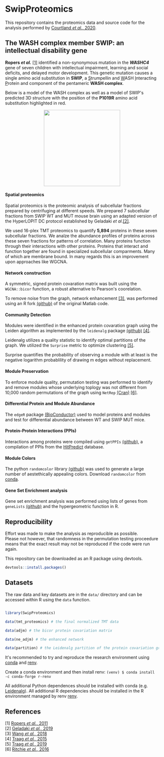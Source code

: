 # SwipProteomics
This repository contains the proteomics data and source code for the analysis 
performed by [Courtland _et al._, 2020](manuscript/).

## The WASH complex member SWIP: an intellectual disability gene
__Ropers _et al.___ [[1]](./refs/Ropers_2011.pdf) identified a non-synonymous mutation in the **_WASHC4_** gene of
seven children with intellectual impairment, learning and social deficits, and delayed motor development. 
This genetic mutation causes a single amino acid substitution in __SWIP__,
a <ins>S</ins>trumpellin and <ins>W</ins>ASH <ins>I</ins>nteracting <ins>P</ins>rotein and component of the pentameric __WASH complex__. 

Below is a model of the WASH complex as well as a model of SWIP's predicted 
3D structure with the position of the __P1019R__ amino acid substitution 
highlighted in red.

<p align="center">
  <img width="250" height="250" src="./figs/github/Swip.gif">
  </p>


#### Spatial proteomics
Spatial proteomics is the proteomic analysis of subcellular fractions prepared by centrifuging at different speeds.
We prepared 7 subcellular fractions from SWIP WT and MUT mouse brain using an adapted version of the HyperLOPIT DC 
protocol established by Geladaki _et al_.[[2]](refs/Geladaki_2019.pdf).

We used 16-plex TMT proteomics to quantify __5,894__ proteins in these seven
subcellular fractions. We analze the abundance profiles of proteins across these
seven fractions for patterns of correlation. Many proteins function through
their interactions with other proteins. Proteins that interact and function
together are found in specialized subcellular comparments. Many of which are
membrane bound. In many  regards this is an improvement upon approaches like
WGCNA.

#### Network construction
A symmetric, signed protein covaration matrix was built using the `WGCNA::bicor`
function, a robust alternative to Pearson's coorelation.

To remove noise from the graph, network enhancement [[3]](./refs/Wang_2018.pdf), 
was performed using an R fork [(github)](https://github.com/microbma/neten) of the original Matlab code. 

#### Community Detection
Modules were identified in the enhanced protein covaration graph using 
the Leiden algorithm as implemented by the `leidenalg` package 
[(github)](https://github.com/vtraag/leidenalg) [[4]](refs/Traag_2019.pdf).

Leidenalg utilizes a quality statistic to identify optimal partitions 
of the graph. We utilized the `Surprise` metric to optimize clustering 
[[5]](refs/Traag_2015.pdf).  

Surprise quantifies the probability of observing a module with at least 
is the negative logarithm probablility of drawing m edges without replacement.

#### Module Preservation
To enforce module quality, permutation testing was performed to identify 
and remove modules whose underlying toplogy was not different from 10,000 random 
permutations of the graph using `NetRep` 
[(Cran)](https://cran.r-project.org/web/packages/NetRep/vignettes/NetRep.html)
[[6]](refs/Ritchie_2016.pdf).  

#### Differential Protein and Module Abundance
The `edgeR` package 
[(BioConductor)](https://bioconductor.org/packages/release/bioc/html/edgeR.html)
used to model proteins and modules and test for differential abundance 
between WT and SWIP MUT mice.

#### Protein-Protein Interactions (PPIs)
Interactions among proteins were compiled using `getPPIs` 
[(github)](https://github.com/twesleyb/getPPIs),
a compilation of PPIs from the [HitPredict](http://www.hitpredict.org/) database.

#### Module Colors
The python `randomcolor` library [(github)](https://github.com/kevinwuhoo/randomcolor-py)
was used to generate a large number of aestethically appealing colors. Download
`randomcolor` from [conda](https://anaconda.org/conda-forge/randomcolor).

#### Gene Set Enrichment analysis
Gene set enrichment analysis was performed using lists of genes from 
`geneLists` [(github)](https://github.com/twesleyb/geneLists) and the
hypergeometric function in R.

## Reproducibility 
Effort was made to make the analysis as reproducible as possible.   
Please not however, that randomness in the permutation testing proceedure means
that the exact result may not be reproduced if the code were run again.

This repository can be downloaded as an R package using devtools.
```R
devtools::install.packages()
```

## Datasets
The raw data and key datasets are in the `data/` directory and can be accessed 
within R using the `data` function.
```R

library(SwipProteomics)

data(tmt_proteomics) # the final normalized TMT data

data(adjm) # the bicor protein covariation matrix

data(ne_adjm) # the enhanced network

data(partition) # the Leidenalg partition of the protein covariation graph
```
It's recommended to try and reproduce the research environment using 
[conda](https://docs.anaconda.com/anaconda/install/) 
and [renv](https://anaconda.org/conda-forge/r-renv).   

Create a conda environment and then install renv:
`(venv) $ conda install -c conda-forge r-renv`

All additional Python dependences should be installed with conda (e.g. [Leidenalg](https://anaconda.org/conda-forge/leidenalg)). 
All additional R dependencies should be installed in the R environment managed by renv [renv](https://github.com/rstudio/renv).

## References
[1] [Ropers _et al._, 2011](refs/Ropers_2011.pdf)  
[2] [Geladaki _et al._, 2019](refs/Geladaki_2019.pdf)  
[3] [Wang _et al._, 2018](refs/Wang_2018.pdf)  
[4] [Traag _et al._, 2015](refs/Traag_2015.pdf)  
[5] [Traag _et al._, 2019](refs/Traag_2019.pdf)  
[6] [Ritchie _et al._, 2016](refs/Ritchie_2016.pdf)  
